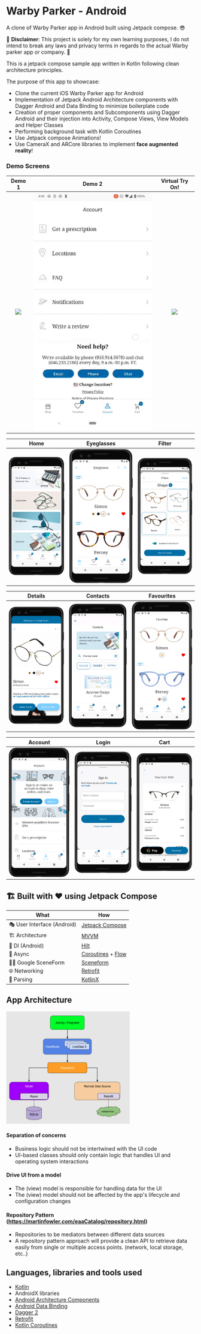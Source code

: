 # Warby Parker - Android

A clone of Warby Parker app in Android built using Jetpack compose. 😎

🛑 **Disclaimer**: This project is solely for my own learning purposes, I do not intend to break any laws and privacy terms in regards to the actual Warby parker app or company. 🛑

This is a jetpack compose sample app written in Kotlin following clean architecture principles.

The purpose of this app to showcase:

- Clone the current iOS Warby Parker app for Android
- Implementation of Jetpack Android Architecture components with Dagger Android and Data Binding to minimize boilerplate code
- Creation of proper components and Subcomponents using Dagger Android and their injection into Activity, Compose Views, View Models and Helper Classes
- Performing background task with Kotlin Coroutines
- Use Jetpack compose Animations!
- Use CameraX and ARCore libraries to implement **face augmented reality**!

### Demo Screens

Demo 1 | Demo 2 | Virtual Try On!
:-------------------------:|:-------------------------:|:-------------------------:|
<img src="screenshots/wb1.gif" style="width:275"/> | <img src="screenshots/wb2.gif" style="width:275"/> | <img src="screenshots/virtual-try-on.gif" style="width:275"/> |

Home          | Eyeglasses     |  Filter |
:-------------------------:| :-------------------------:|:-------------------------: 
<img src="screenshots/home.png" width=275 />  | <img src="screenshots/glasses.png" width=275 />  |  <img src="screenshots/filter.png" width=275 />

Details | Contacts             |  Favourites 
:-------------------------:|:-------------------------:|:-------------------------: 
<img src="screenshots/detail.png" width=275 /> | <img src="screenshots/contacts.png" width=275 />  |  <img src="screenshots/favourites.png" width=275 /> | /> 
 
Account  | Login             |  Cart | 
:-------------------------:|:-------------------------:|:-------------------------:
 <img src="screenshots/account.png" width=275 />  | <img src="screenshots/login.png" width=275 />  |  <img src="screenshots/cart.png" width=275 /> |

## 🏗️️ Built with ❤️ using Jetpack Compose

| What            | How                        |
|----------------	|------------------------------	|
| 🎭 User Interface (Android)   | [Jetpack Compose](https://developer.android.com/jetpack/compose)                |
| 🏗 Architecture    | [MVVM](https://developer.android.com/topic/architecture#data-layer)                            |
| 💉 DI (Android)                | [Hilt](https://developer.android.com/training/dependency-injection/hilt-android)                        |
| 🌊 Async            | [Coroutines](https://kotlinlang.org/docs/coroutines-overview.html) + [Flow](https://kotlin.github.io/kotlinx.coroutines/kotlinx-coroutines-core/kotlinx.coroutines.flow/-flow/)                |
| 👨‍💻 Google SceneForm | [Sceneform](https://github.com/SceneView/sceneview-android)
| 🌐 Networking        | [Retrofit](https://square.github.io/retrofit/)                        |
| 📄 Parsing            | [KotlinX](https://kotlinlang.org/docs/serialization.html)                            |

## App Architecture

<img src="screenshots/mvvmarch.png" width="330" height="300"/>

#### Separation of concerns
- Business logic should not be intertwined with the UI code
- UI-based classes should only contain logic that handles UI and operating system interactions

#### Drive UI from a model
- The (view) model is responsible for handling data for the UI
- The (view) model should not be affected by the app's lifecycle and configuration changes


#### Repository Pattern (https://martinfowler.com/eaaCatalog/repository.html)
- Repositories to be mediators between different data sources
-  A repository pattern approach will provide a clean API to retrieve data easily from single or multiple access points. (network, local storage, etc..)


## Languages, libraries and tools used

- [Kotlin](https://kotlinlang.org/)
- AndroidX libraries
- [Android Architecture Components](https://developer.android.com/topic/libraries/architecture)
- [Android Data Binding](https://developer.android.com/topic/libraries/data-binding)
- [Dagger 2](https://github.com/google/dagger)
- [Retrofit](http://square.github.io/retrofit/)
- [Kotlin Coroutines](https://developer.android.com/kotlin/coroutines)
